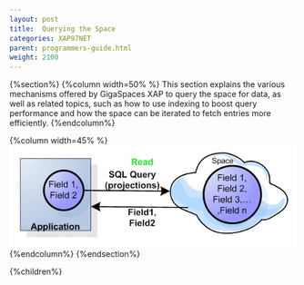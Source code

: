 ```yaml
---
layout: post
title:  Querying the Space
categories: XAP97NET
parent: programmers-guide.html
weight: 2100
---
```


{%section%}
{%column width=50% %}
This section explains the various mechanisms offered by GigaSpaces XAP to query the space for data, as well as related topics, such as how to use indexing to boost query performance and how the space can be iterated to fetch entries more efficiently.
{%endcolumn%}

{%column width=45% %}
![space-projections.jpg](/attachment_files/space-projections.jpg)
{%endcolumn%}
{%endsection%}


{%children%}